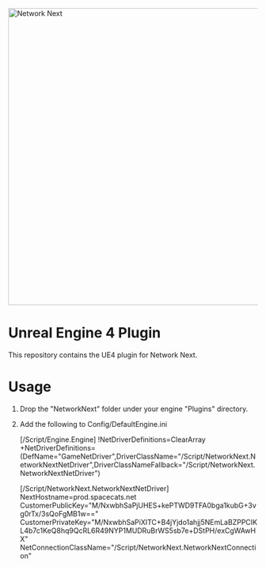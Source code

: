 <img src="https://static.wixstatic.com/media/799fd4_0512b6edaeea4017a35613b4c0e9fc0b~mv2.jpg/v1/fill/w_1200,h_140,al_c,q_80,usm_0.66_1.00_0.01/networknext_logo_colour_black_RGB_tightc.jpg" alt="Network Next" width="600"/>

<br>

# Unreal Engine 4 Plugin

This repository contains the UE4 plugin for Network Next.

# Usage

1. Drop the "NetworkNext" folder under your engine "Plugins" directory.

2. Add the following to Config/DefaultEngine.ini

    [/Script/Engine.Engine]
    !NetDriverDefinitions=ClearArray
    +NetDriverDefinitions=    (DefName="GameNetDriver",DriverClassName="/Script/NetworkNext.NetworkNextNetDriver",DriverClassNameFallback="/Script/NetworkNext.NetworkNextNetDriver")

    [/Script/NetworkNext.NetworkNextNetDriver]
    NextHostname=prod.spacecats.net
    CustomerPublicKey="M/NxwbhSaPjUHES+kePTWD9TFA0bga1kubG+3vg0rTx/3sQoFgMB1w=="
    CustomerPrivateKey="M/NxwbhSaPiXITC+B4jYjdo1ahjj5NEmLaBZPPCIKL4b7c1KeQ8hq9QcRL6R49NYP1MUDRuBrWS5sb7e+DStPH/exCgWAwHX"
    NetConnectionClassName="/Script/NetworkNext.NetworkNextConnection"
